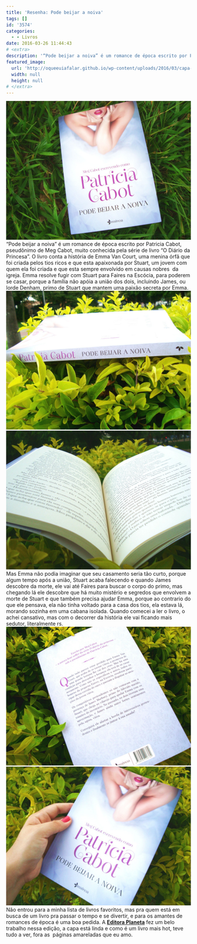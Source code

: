 ```yaml
---
title: 'Resenha: Pode beijar a noiva'
tags: []
id: '3574'
categories:
  - - Livros
date: 2016-03-26 11:44:43
# <extra>
description: '“Pode beijar a noiva” é um romance de época escrito por Patricia Cabot, pseudônimo de Meg Cabot, muito conhecida pela série de livro “O Diário da Princesa”. O livro conta a história de Emma Van Court, uma menina órfã que foi criada pelos tios ricos e que esta apaixonada por Stuart, um jovem com quem ela foi criada e que esta sempre envolvido em causas nobres  da igreja. Emma resolve fugir com Stuart para Faires na Escócia, para poderem se casar, porque a família não apóia a união dos dois, incluindo James, ou lorde Denham, primo de Stuart que mantem uma paixão secreta por Emma. Mas Emma não podia imaginar que seu casamento seria tão curto, porque algum tempo após a união, Stuart acaba falecendo e quando James descobre da morte, ele vai até Faires para buscar o corpo do &hellip;'
featured_image: 
  url: 'http://oqueeuiafalar.github.io/wp-content/uploads/2016/03/capa-do-livro-Pode-beijar-a-noiva-Patricia-Cabot-1024x768.jpg'
  width: null
  height: null
# </extra>
---
```


[![resenha - Pode beijar a noiva - Patricia Cabot](/wp-content/uploads/2016/03/capa-do-livro-Pode-beijar-a-noiva-Patricia-Cabot-1024x768.jpg)](/wp-content/uploads/2016/03/capa-do-livro-Pode-beijar-a-noiva-Patricia-Cabot.jpg) “Pode beijar a noiva” é um romance de época escrito por Patricia Cabot, pseudônimo de Meg Cabot, muito conhecida pela série de livro “O Diário da Princesa”. O livro conta a história de Emma Van Court, uma menina órfã que foi criada pelos tios ricos e que esta apaixonada por Stuart, um jovem com quem ela foi criada e que esta sempre envolvido em causas nobres  da igreja. Emma resolve fugir com Stuart para Faires na Escócia, para poderem se casar, porque a família não apóia a união dos dois, incluindo James, ou lorde Denham, primo de Stuart que mantem uma paixão secreta por Emma. [![resumo do livro pode beijar a noiva ](/wp-content/uploads/2016/03/lombada-do-livro-Pode-beijar-a-noiva-1024x768.jpg)](/wp-content/uploads/2016/03/lombada-do-livro-Pode-beijar-a-noiva.jpg) [![Resenha Pode beijar a noiva - Patricia Cabot](/wp-content/uploads/2016/03/pode-beijar-a-noiva-patricia-cabot-1024x768.jpg)](/wp-content/uploads/2016/03/pode-beijar-a-noiva-patricia-cabot.jpg) Mas Emma não podia imaginar que seu casamento seria tão curto, porque algum tempo após a união, Stuart acaba falecendo e quando James descobre da morte, ele vai até Faires para buscar o corpo do primo, mas chegando lá ele descobre que há muito mistério e segredos que envolvem a morte de Stuart e que também precisa ajudar Emma, porque ao contrario do que ele pensava, ela não tinha voltado para a casa dos tios, ela estava lá, morando sozinha em uma cabana isolada. Quando comecei a ler o livro, o achei cansativo, mas com o decorrer da história ele vai ficando mais sedutor, literalmente rs. [![Pode beijar a noiva  - Patricia cabot - resenha ](/wp-content/uploads/2016/03/contra-capa-do-livro-Pode-beijar-a-noiva-Patricia-cabot-1024x768.jpg)](/wp-content/uploads/2016/03/contra-capa-do-livro-Pode-beijar-a-noiva-Patricia-cabot.jpg) [![pode beijar a noiva - livro hot - patricia cabot - resenha](/wp-content/uploads/2016/03/resenha-Pode-beijar-a-noiva-1024x768.jpg)](/wp-content/uploads/2016/03/resenha-Pode-beijar-a-noiva.jpg) Não entrou para a minha lista de livros favoritos, mas pra quem está em busca de um livro pra passar o tempo e se divertir, e para os amantes de romances de época é uma boa pedida. A **[Editora Planeta](http://www.planetadelivros.com.br/)** fez um belo trabalho nessa edição, a capa está linda e como é um livro mais hot, teve tudo a ver, fora as  páginas amareladas que eu amo.
